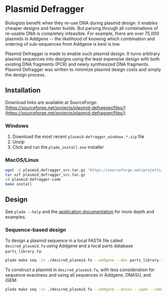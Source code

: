 # Plasmid Defragger

Biologists benefit when they re-use DNA during plasmid design: it enables cheaper designs and faster builds. But parsing through all combinations of re-usable DNA is completely infeasible. For example, there are over 75,000 plasmids in Addgene -- the likelihood of knowing which combination and ordering of sub-sequences from Addgene is best is low.

Plasmid Defragger is made to enable such plasmid design. It turns arbitrary plasmid sequences into designs using the least expensive design with both existing DNA fragments (PCR) and newly synthesized DNA fragments. Plasmid Defragger was written to minimize plasmid design costs and simply the design process.

## Installation

Download links are available at SourceForge: [https://sourceforge.net/projects/plasmid-defragger/files/](https://sourceforge.net/projects/plasmid-defragger/files/)

### Windows

1. Download the most recent `plasmid-defragger_windows.*.zip` file
2. Unzip
3. Click and run the `plade_install.exe` installer

### MacOS/Linux

```bash
wget -O plasmid_defragger_src.tar.gz 'https://sourceforge.net/projects/plasmid-defragger/files/plasmid_defragger_src_0.1.0.tar.gz/download'
tar xzf plasmid_defragger_src.tar.gz
cd plasmid-defragger-code
make install
```

## Design

See `plade --help` and the [application documentation](https://jjtimmons.github.io/plade/) for more depth and examples.

### Sequence-based design

To design a plasmid sequence in a local FASTA file called `desired_plasmid.fa` using Addgene and a local parts database `parts_library.fa`:

```bash
plade make seq -in ./desired_plasmid.fa --addgene --dbs parts_library.fa
```

To construct a plasmid in `desired_plasmid.fa`, with less consideration for sequence exactness and using all sequences in Addgene, DNASU, and iGEM:

```bash
plade make seq -in ./desired_plasmid.fa --addgene --dnasu --igem --identity 94
```
